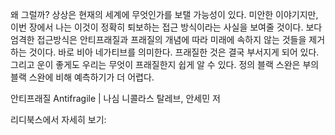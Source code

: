 왜 그럴까? 상상은 현재의 세계에 무엇인가를 보탤 가능성이 있다. 미안한 이야기지만, 이번 장에서 나는 이것이 정확히 퇴보하는 접근 방식이라는 사실을 보여줄 것이다. 보다 엄격한 접근방식은 안티프래질과 프래질의 개념에 따라 미래에 속하지 않는 것들을 제거하는 것이다. 바로 비아 네가티브를 의미한다. 프래질한 것은 결국 부서지게 되어 있다. 그리고 운이 좋게도 우리는 무엇이 프래질한지 쉽게 알 수 있다. 정의 블랙 스완은 부의 블랙 스완에 비해 예측하기가 더 어렵다.

안티프래질 Antifragile | 나심 니콜라스 탈레브, 안세민 저

리디북스에서 자세히 보기: